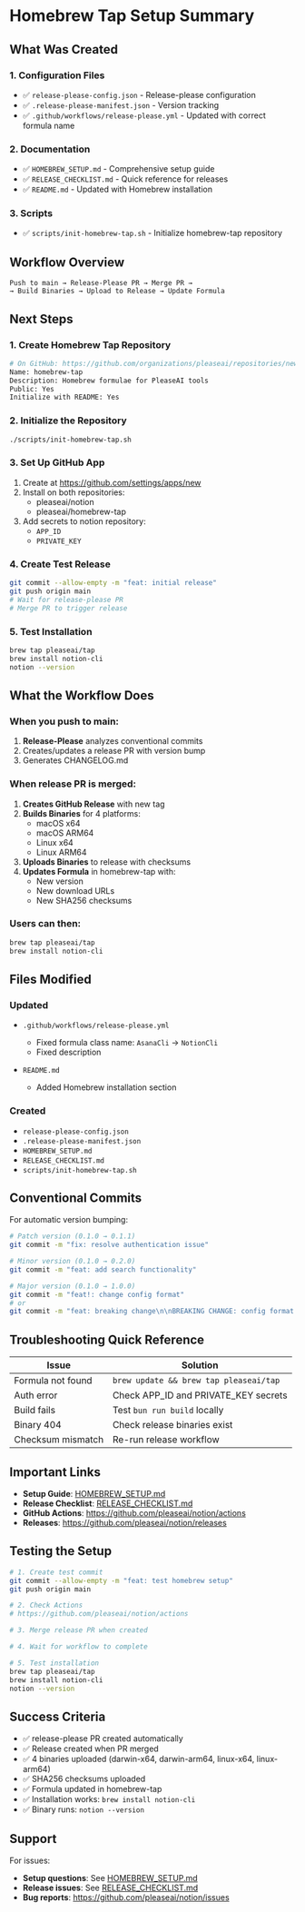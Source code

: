 # Homebrew Tap Setup Summary

## What Was Created

### 1. Configuration Files

- ✅ `release-please-config.json` - Release-please configuration
- ✅ `.release-please-manifest.json` - Version tracking
- ✅ `.github/workflows/release-please.yml` - Updated with correct formula name

### 2. Documentation

- ✅ `HOMEBREW_SETUP.md` - Comprehensive setup guide
- ✅ `RELEASE_CHECKLIST.md` - Quick reference for releases
- ✅ `README.md` - Updated with Homebrew installation

### 3. Scripts

- ✅ `scripts/init-homebrew-tap.sh` - Initialize homebrew-tap repository

## Workflow Overview

```
Push to main → Release-Please PR → Merge PR →
→ Build Binaries → Upload to Release → Update Formula
```

## Next Steps

### 1. Create Homebrew Tap Repository

```bash
# On GitHub: https://github.com/organizations/pleaseai/repositories/new
Name: homebrew-tap
Description: Homebrew formulae for PleaseAI tools
Public: Yes
Initialize with README: Yes
```

### 2. Initialize the Repository

```bash
./scripts/init-homebrew-tap.sh
```

### 3. Set Up GitHub App

1. Create at https://github.com/settings/apps/new
2. Install on both repositories:
   - pleaseai/notion
   - pleaseai/homebrew-tap
3. Add secrets to notion repository:
   - `APP_ID`
   - `PRIVATE_KEY`

### 4. Create Test Release

```bash
git commit --allow-empty -m "feat: initial release"
git push origin main
# Wait for release-please PR
# Merge PR to trigger release
```

### 5. Test Installation

```bash
brew tap pleaseai/tap
brew install notion-cli
notion --version
```

## What the Workflow Does

### When you push to main:

1. **Release-Please** analyzes conventional commits
2. Creates/updates a release PR with version bump
3. Generates CHANGELOG.md

### When release PR is merged:

1. **Creates GitHub Release** with new tag
2. **Builds Binaries** for 4 platforms:
   - macOS x64
   - macOS ARM64
   - Linux x64
   - Linux ARM64
3. **Uploads Binaries** to release with checksums
4. **Updates Formula** in homebrew-tap with:
   - New version
   - New download URLs
   - New SHA256 checksums

### Users can then:

```bash
brew tap pleaseai/tap
brew install notion-cli
```

## Files Modified

### Updated

- `.github/workflows/release-please.yml`
  - Fixed formula class name: `AsanaCli` → `NotionCli`
  - Fixed description

- `README.md`
  - Added Homebrew installation section

### Created

- `release-please-config.json`
- `.release-please-manifest.json`
- `HOMEBREW_SETUP.md`
- `RELEASE_CHECKLIST.md`
- `scripts/init-homebrew-tap.sh`

## Conventional Commits

For automatic version bumping:

```bash
# Patch version (0.1.0 → 0.1.1)
git commit -m "fix: resolve authentication issue"

# Minor version (0.1.0 → 0.2.0)
git commit -m "feat: add search functionality"

# Major version (0.1.0 → 1.0.0)
git commit -m "feat!: change config format"
# or
git commit -m "feat: breaking change\n\nBREAKING CHANGE: config format changed"
```

## Troubleshooting Quick Reference

| Issue             | Solution                               |
| ----------------- | -------------------------------------- |
| Formula not found | `brew update && brew tap pleaseai/tap` |
| Auth error        | Check APP_ID and PRIVATE_KEY secrets   |
| Build fails       | Test `bun run build` locally           |
| Binary 404        | Check release binaries exist           |
| Checksum mismatch | Re-run release workflow                |

## Important Links

- **Setup Guide**: [HOMEBREW_SETUP.md](./HOMEBREW_SETUP.md)
- **Release Checklist**: [RELEASE_CHECKLIST.md](./RELEASE_CHECKLIST.md)
- **GitHub Actions**: https://github.com/pleaseai/notion/actions
- **Releases**: https://github.com/pleaseai/notion/releases

## Testing the Setup

```bash
# 1. Create test commit
git commit --allow-empty -m "feat: test homebrew setup"
git push origin main

# 2. Check Actions
# https://github.com/pleaseai/notion/actions

# 3. Merge release PR when created

# 4. Wait for workflow to complete

# 5. Test installation
brew tap pleaseai/tap
brew install notion-cli
notion --version
```

## Success Criteria

- ✅ release-please PR created automatically
- ✅ Release created when PR merged
- ✅ 4 binaries uploaded (darwin-x64, darwin-arm64, linux-x64, linux-arm64)
- ✅ SHA256 checksums uploaded
- ✅ Formula updated in homebrew-tap
- ✅ Installation works: `brew install notion-cli`
- ✅ Binary runs: `notion --version`

## Support

For issues:

- **Setup questions**: See [HOMEBREW_SETUP.md](./HOMEBREW_SETUP.md)
- **Release issues**: See [RELEASE_CHECKLIST.md](./RELEASE_CHECKLIST.md)
- **Bug reports**: https://github.com/pleaseai/notion/issues
